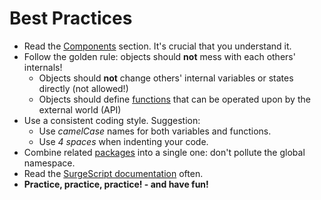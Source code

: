Best Practices
==============

- Read the [Components](/tutorials/components) section. It's crucial that you understand it.
- Follow the golden rule: objects should **not** mess with each others' internals!
    - Objects should **not** change others' internal variables or states directly (not allowed!)
    - Objects should define [functions](/tutorials/functions) that can be operated upon by the external world (API)
- Use a consistent coding style. Suggestion:
    - Use *camelCase* names for both variables and functions.
    - Use *4 spaces* when indenting your code.
- Combine related [packages](/tutorials/packages) into a single one: don't pollute the global namespace.
- Read the [SurgeScript documentation](/) often.
- **Practice, practice, practice! - and have fun!**